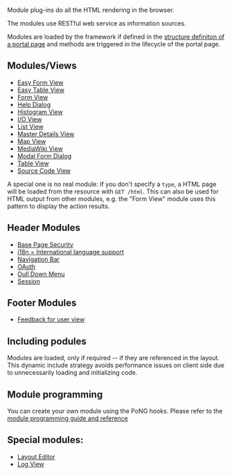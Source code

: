 Module plug-ins do all the HTML rendering in the browser. 

The modules use RESTful web service as information sources.  

Modules are loaded by the framework if defined in the 
[structure definiton of a portal page](https://github.com/ma-ha/rest-web-ui/wiki/Structure-Specification) 
and methods are triggered in the lifecycle of the portal page.

## Modules/Views 
* [Easy Form View](pong-easyform/) 
* [Easy Table View](pong-easytable/) 
* [Form View](pong-form/)
* [Help Dialog](pong-help/)
* [Histogram View](pong-histogram/)
* [I/O View](pong-io/)
* [List View](pong-list/)
* [Master Details View](pong-master-details/)
* [Map View](pong-map/)
* [MediaWiki View](pong-mediawiki/)
* [Modal Form Dialog](modal-form/)
* [Table View](pong-table/)
* [Source Code View](pong-sourcecode/)

A special one is no real module: 
If you don't specify a <code>type</code>, a HTML page will be loaded from the resource with <code>GET <resourceURL>/html</code>. This can also be used for HTML output from other modules, e.g. the "Form View" module uses this pattern to display the action results.

## Header Modules  
* [Base Page Security](pong-security/)
* [i18n = International language support](i18n/)
* [Navigation Bar](pong-navbar/)
* [OAuth](pong-oauth/)
* [Oull Down Menu](pong-pulldown/)
* [Session](pong-session)

## Footer Modules  
* [Feedback for user view](pong-feedback/)

## Including podules 
Modules are loaded, only if required -- if they are referenced in the layout. 
This dynamic include strategy avoids performance issues on client side due to unnecessarily loading and initializing code.

## Module programming 
You can create your own module using the PoNG hooks. Please refer to the [module programming guide and reference](https://github.com/ma-ha/rest-web-ui/wiki/Module-Programming)

## Special modules:
* [Layout Editor](pong-layout-editor/)
* [Log View](pong-log/)